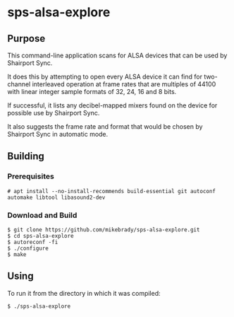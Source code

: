 # sps-alsa-explore
## Purpose
This command-line application scans for ALSA devices that can be used by Shairport Sync.

It does this by attempting to open every ALSA device it can find for two-channel interleaved operation at
frame rates that are multiples of 44100 with linear integer sample formats of 32, 24, 16 and 8 bits.

If successful, it lists any decibel-mapped mixers found on the device for possible use by Shairport Sync.

It also suggests the frame rate and format that would be chosen by Shairport Sync in automatic mode.


## Building
### Prerequisites
```
# apt install --no-install-recommends build-essential git autoconf automake libtool libasound2-dev
```
### Download and Build
```
$ git clone https://github.com/mikebrady/sps-alsa-explore.git
$ cd sps-alsa-explore
$ autoreconf -fi
$ ./configure
$ make
```
## Using
To run it from the directory in which it was compiled:
```
$ ./sps-alsa-explore
```
